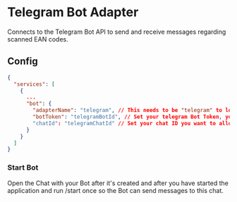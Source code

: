 # Telegram Bot Adapter

Connects to the Telegram Bot API to send and receive messages regarding scanned EAN codes.

## Config

```json
{
  "services": [
    {
      ...
      "bot": {
        "adapterName": "telegram", // This needs to be "telegram" to load this adapter
        "botToken": "telegramBotId", // Set your telegram Bot Token, you can create a Telegram Bot via https://t.me/botfather
        "chatId": "telegramChatId" // Set your chat ID you want to allow updates from / to. This can either be a private chat or a group chat. Get your Chat-ID via https://t.me/myidbot
      }
    }
  ]
}
```

### Start Bot

Open the Chat with your Bot after it's created and after you have started the application and run /start once so the Bot can send messages to this chat.
